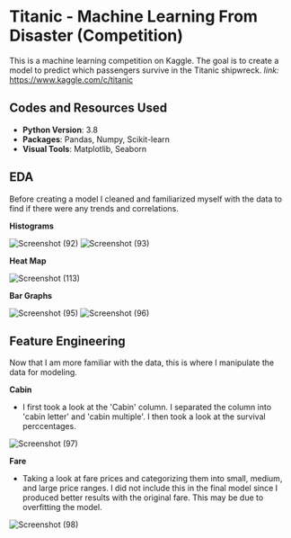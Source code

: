 # Titanic - Machine Learning From Disaster (Competition)
This is a machine learning competition on Kaggle. The goal is to create a model to predict which passengers survive in the Titanic shipwreck.
_link:_ https://www.kaggle.com/c/titanic 

## Codes and Resources Used
* **Python Version**: 3.8
* **Packages**: Pandas, Numpy, Scikit-learn
* **Visual Tools**: Matplotlib, Seaborn

## EDA
Before creating a model I cleaned and familiarized myself with the data to find if there were any trends and correlations.

**Histograms**

![Screenshot (92)](https://user-images.githubusercontent.com/91089401/153504811-f7155ae5-955d-489a-b27f-0b526eed961f.png)
![Screenshot (93)](https://user-images.githubusercontent.com/91089401/153504836-591536ba-8df3-4b24-8b1b-5e7db69c5f23.png)

**Heat Map**

![Screenshot (113)](https://user-images.githubusercontent.com/91089401/153505030-35a6c345-3e1e-4a5a-ab81-438854f0712a.png)

**Bar Graphs**

![Screenshot (95)](https://user-images.githubusercontent.com/91089401/153505188-03968d88-0a27-45e2-80cf-e08b0a3758d9.png)
![Screenshot (96)](https://user-images.githubusercontent.com/91089401/153505200-a3baeb9d-abfa-4942-8731-1c4aef158d77.png)

## Feature Engineering
Now that I am more familiar with the data, this is where I manipulate the data for modeling. 

**Cabin**
* I first took a look at the 'Cabin' column. I separated the column into 'cabin letter' and 'cabin multiple'. I then took a look at the survival perccentages.  

![Screenshot (97)](https://user-images.githubusercontent.com/91089401/153506309-7c82c477-f396-4f0f-bf85-b10534ad7ad3.png)

**Fare**
* Taking a look at fare prices and categorizing them into small, medium, and large price ranges. I did not include this in the final model since I produced better results with the original fare. This may be due to overfitting the model. 

![Screenshot (98)](https://user-images.githubusercontent.com/91089401/153507811-e55def0a-eb7b-443a-bb36-a04bbe566817.png)
